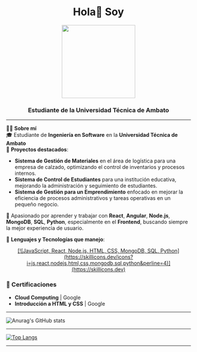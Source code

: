 <div id="header" align="center">
    <h1 align="center">Hola👋 Soy</h1>
    <img src="https://i.postimg.cc/pVZBhvmw/logo.png" width="200">
    <h3 align="center">Estudiante de la Universidad Técnica de Ambato</h3>
</div>

---
👨‍💻 **Sobre mí**  
🎓 Estudiante de **Ingeniería en Software** en la **Universidad Técnica de Ambato**  
🔧 **Proyectos destacados**:  
- **Sistema de Gestión de Materiales** en el área de logística para una empresa de calzado, optimizando el control de inventarios y procesos internos.  
- **Sistema de Control de Estudiantes** para una institución educativa, mejorando la administración y seguimiento de estudiantes.  
- **Sistema de Gestión para un Emprendimiento** enfocado en mejorar la eficiencia de procesos administrativos y tareas operativas en un pequeño negocio.  

🌱 Apasionado por aprender y trabajar con **React**, **Angular**, **Node.js**, **MongoDB**, **SQL**, **Python**, especialmente en el **Frontend**, buscando siempre la mejor experiencia de usuario.  

📲 **Lenguajes y Tecnologías que manejo**:  
<p align="center">
  <a href="https://skillicons.dev">
   [![JavaScript, React, Node.js, HTML, CSS, MongoDB, SQL, Python](https://skillicons.dev/icons?i=js,react,nodejs,html,css,mongodb,sql,python&perline=4)](https://skillicons.dev)
 </a>
</p>

### 📝 Certificaciones  
- **Cloud Computing** | Google  
- **Introducción a HTML y CSS** | Google


--- 

![Anurag's GitHub stats](https://github-readme-stats.vercel.app/api?username=AndresT1710&theme=chartreuse-dark_icons=true)

---

[![Top Langs](https://github-readme-stats.vercel.app/api/top-langs/?username=AndresT1710&layout=donut-vertical)](https://github.com/anuraghazra/github-readme-stats)

---
